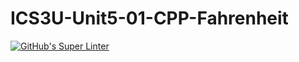 # ICS3U-Unit5-01-CPP-Fahrenheit

[![GitHub's Super Linter](https://github.com/sydneykuhn/ICS3U-Unit5-01-CPP-Fahrenheit/workflows/GitHub's%20Super%20Linter/badge.svg)](https://github.com/sydneykuhn/ICS3U-Unit5-01-CPP-Fahrenheit)
